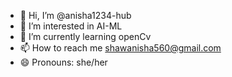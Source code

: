 - 👋 Hi, I’m @anisha1234-hub
- 👀 I’m interested in AI-ML
- 🌱 I’m currently learning openCv
- 📫 How to reach me shawanisha560@gmail.com
- 😄 Pronouns: she/her

<!---
anisha1234-hub/anisha1234-hub is a ✨ special ✨ repository because its `README.md` (this file) appears on your GitHub profile.
You can click the Preview link to take a look at your changes.
--->
